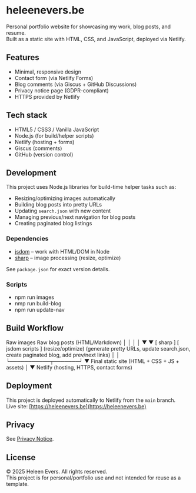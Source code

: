 # heleenevers.be

Personal portfolio website for showcasing my work, blog posts, and resume.  
Built as a static site with HTML, CSS, and JavaScript, deployed via Netlify.

## Features

- Minimal, responsive design
- Contact form (via Netlify Forms)
- Blog comments (via Giscus + GitHub Discussions)
- Privacy notice page (GDPR-compliant)
- HTTPS provided by Netlify

## Tech stack

- HTML5 / CSS3 / Vanilla JavaScript
- Node.js (for build/helper scripts)
- Netlify (hosting + forms)
- Giscus (comments)
- GitHub (version control)

## Development

This project uses Node.js libraries for build-time helper tasks such as:

- Resizing/optimizing images automatically
- Building blog posts into pretty URLs
- Updating `search.json` with new content
- Managing previous/next navigation for blog posts
- Creating paginated blog listings

### Dependencies

- [jsdom](https://github.com/jsdom/jsdom) – work with HTML/DOM in Node
- [sharp](https://sharp.pixelplumbing.com/) – image processing (resize, optimize)

See `package.json` for exact version details.

### Scripts

- npm run images
- nmp run build-blog
- npm run update-nav

## Build Workflow

 Raw images     Raw blog posts (HTML/Markdown)
     │                   │
     │                   │
     ▼                   ▼
 [ sharp ]         [ jsdom scripts ]
 (resize/optimize) (generate pretty URLs,
                    update search.json,
                    create paginated blog,
                    add prev/next links)
     │                   │
     └───────────┬───────┘
                 ▼
        Final static site
 (HTML + CSS + JS + assets)
                 │
                 ▼
              Netlify
   (hosting, HTTPS, contact forms)

## Deployment

This project is deployed automatically to Netlify from the `main` branch.  
Live site: [https://heleenevers.be](https://heleenevers.be)

## Privacy

See [Privacy Notice](privacy.html).

## License

© 2025 Heleen Evers. All rights reserved.  
This project is for personal/portfolio use and not intended for reuse as a template.
